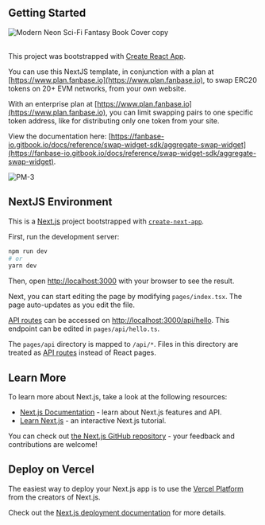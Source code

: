 

## Getting Started


![Modern Neon Sci-Fi Fantasy Book Cover  copy](https://github.com/FanbaseLabs/React-Aggregate-ERC20-Swap/assets/145924938/277ca724-0bf4-4815-a4f9-12a26d467a69)

\
This project was bootstrapped with [Create React App](https://github.com/facebook/create-react-app). 

You can use this NextJS template, in conjunction with a plan at [https://www.plan.fanbase.io](https://www.plan.fanbase.io), 
to swap ERC20 tokens on 20+ EVM networks, from your own website. 

With an enterprise plan at [https://www.plan.fanbase.io](https://www.plan.fanbase.io), you can limit swapping pairs 
to one specific token address, like for distributing only one token from your site. 

View the documentation here: [https://fanbase-io.gitbook.io/docs/reference/swap-widget-sdk/aggregate-swap-widget](https://fanbase-io.gitbook.io/docs/reference/swap-widget-sdk/aggregate-swap-widget). 

![PM-3](https://github.com/FanbaseLabs/React-Aggregate-ERC20-Swap/assets/145924938/58fb1d00-438f-494d-9c18-53dbc6549c1d) 

## NextJS Environment
This is a [Next.js](https://nextjs.org/) project bootstrapped with [`create-next-app`](https://github.com/vercel/next.js/tree/canary/packages/create-next-app).


First, run the development server:

```bash
npm run dev
# or
yarn dev
```

Then, open [http://localhost:3000](http://localhost:3000) with your browser to see the result.

Next, you can start editing the page by modifying `pages/index.tsx`. The page auto-updates as you edit the file.

[API routes](https://nextjs.org/docs/api-routes/introduction) can be accessed on [http://localhost:3000/api/hello](http://localhost:3000/api/hello). This endpoint can be edited in `pages/api/hello.ts`.

The `pages/api` directory is mapped to `/api/*`. Files in this directory are treated as [API routes](https://nextjs.org/docs/api-routes/introduction) instead of React pages. 


## Learn More

To learn more about Next.js, take a look at the following resources:

- [Next.js Documentation](https://nextjs.org/docs) - learn about Next.js features and API.
- [Learn Next.js](https://nextjs.org/learn) - an interactive Next.js tutorial.

You can check out [the Next.js GitHub repository](https://github.com/vercel/next.js/) - your feedback and contributions are welcome!

## Deploy on Vercel

The easiest way to deploy your Next.js app is to use the [Vercel Platform](https://vercel.com/new?utm_medium=default-template&filter=next.js&utm_source=create-next-app&utm_campaign=create-next-app-readme) from the creators of Next.js.

Check out the [Next.js deployment documentation](https://nextjs.org/docs/deployment) for more details.
